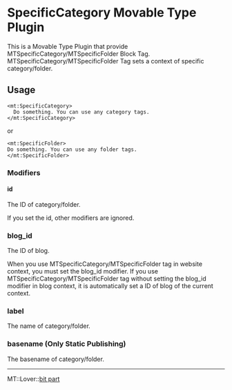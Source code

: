 SpecificCategory Movable Type Plugin
=====================

This is a Movable Type Plugin that provide MTSpecificCategory/MTSpecificFolder Block Tag. MTSpecificCategory/MTSpecificFolder Tag sets a context of specific category/folder.

## Usage

    <mt:SpecificCategory>
      Do something. You can use any category tags.
    </mt:SpecificCategory>

or

    <mt:SpecificFolder>
    Do something. You can use any folder tags.
    </mt:SpecificFolder>

### Modifiers

#### id

The ID of category/folder.

If you set the id, other modifiers are ignored.

### blog_id

The ID of blog.

When you use MTSpecificCategory/MTSpecificFolder tag in website context, you must set the blog_id modifier. If you use MTSpecificCategory/MTSpecificFolder tag without setting the blog_id modifier in blog context, it is automatically set a ID of blog of the current context.

### label

The name of category/folder.

### basename (Only Static Publishing)

The basename of category/folder.

---
MT::Lover::[bit part](http://bit-part.net/)
